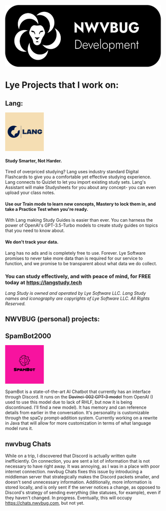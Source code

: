 <img src="https://github.com/nwvbug/nwvbug-logos/blob/main/NWVBUG%20Logos/nwvbug_true.png?raw=true" alt="nwvbug full.png" height="200px"/>

# Lye Projects that I work on:

## Lang: 

<img src="https://github.com/nwvbug/nwvbug-logos/blob/main/Lang%20Logos/RedesLangwBg.png" width="125" height="125">

#### Study Smarter, Not Harder.
Tired of overpriced studying?
Lang uses industry standard Digital Flashcards to give you a comfortable yet effective studying experience.
Lang connects to Quizlet to let you import existing study sets.
Lang's Assistant will make Studysheets for you about any concept- you can even upload your class notes.

#### Use our Train mode to learn new concepts, Mastery to lock them in, and take a Practice Test when you're ready.
With Lang making Study Guides is easier than ever.
You can harness the power of OpenAI's GPT-3.5-Turbo models to create study guides on topics that you need to know about.

#### We don't track your data.
Lang has no ads and is completely free to use. Forever. Lye Software promises to never take more data than is required for our service to function, and we promise to be transparent about what data we do collect.

### You can study effectively, and with peace of mind, for FREE today at https://langstudy.tech
*Lang Study is owned and operated by Lye Software LLC. Lang Study names and iconography are copyrights of Lye Software LLC. All Rights Reserved.*

## NWVBUG (personal) projects:

## SpamBot2000

<img src="https://github.com/nwvbug/nwvbug-logos/blob/main/SpamBot/Continuity%20SpamBot.png" width="125" height="125">

SpamBot is a state-of-the-art AI Chatbot that currently has an interface through Discord. It runs on the ~~Davinci-002 GPT-3 model~~ from OpenAI (I used to use this model due to lack of RHLF, but now it is being discontinued. I'll find a new model). It has memory and can reference details from earlier in the conversation. It's personality is customizable through the spaCy prompt-addition system. Currently working on a rewrite in Java that will allow for more customization in terms of what language model runs it. 

## nwvbug Chats

While on a trip, I discovered that Discord is actually written quite inefficiently. On connection, you are sent a lot of information that is not necessary to have right away. It was annoying, as I was in a place with poor internet connection. nwvbug Chats fixes this issue by introducing a middleman server that strategically makes the Discord packets smaller, and doesn't send unnecessary information. Additionally, more information is stored locally, and is only sent if the server notices a change, as opposed to Discord's strategy of sending everything (like statuses, for example), even if they haven't changed. In progress. Eventually, this will occupy https://chats.nwvbug.com, but not yet.





